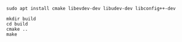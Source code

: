 

`sudo apt install cmake libevdev-dev libudev-dev libconfig++-dev`
```
mkdir build
cd build
cmake ..
make
```
